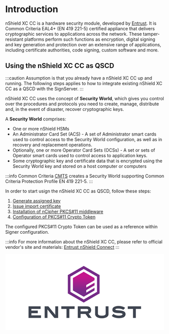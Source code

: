 # Introduction

nShield XC CC is a hardware security module, developed by [Entrust](https://www.entrust.com/digital-security/hsm/products/nshield-hsms/nshield-connect). It is Common Criteria EAL4+ (EN 419 221-5) certified appliance that delivers cryptographic services to applications across the network. These tamper-resistant platforms perform such functions as encryption, digital signing and key generation and protection over an extensive range of applications, including certificate authorities, code signing, custom software and more.

## Using the nShield XC CC as QSCD

:::caution
Assumption is that you already have a nShield XC CC up and running. The following steps applies to how to integrate existing nShield XC CC as a QSCD with the SignServer.
:::

nShield XC CC uses the concept of **Security World**, which gives you control over the procedures and protocols you need to create, manage, distribute and, in the event of disaster, recover cryptographic keys.

A **Security World** comprises:
- One or more nShield HSMs
- An Administrator Card Set (ACS) - A set of Administrator smart cards used to control access to the Security World configuration, as well as in recovery and replacement operations.
- Optionally, one or more Operator Card Sets (OCSs) - A set or sets of Operator smart cards used to control access to application keys.
- Some cryptographic key and certificate data that is encrypted using the Security World key and stored on a host computer or computers

:::info
Common Criteria [CMTS](./cmts) creates a Security World supporting Common Criteria Protection Profile EN 419 221-5.
:::

In order to start usign the nShield XC CC as QSCD, follow these steps:
1. [Generate assigned key](./genkey)
2. [Issue import certificate](./issuecert)
3. [Installation of nCipher PKCS#11 middleware](./middleware)
4. [Configuration of PKCS#11 Crypto Token](./cryptotoken)

The configured PKCS#11 Crypto Token can be used as a reference within Signer configuration.

:::info
For more information about the nShield XC CC, please refer to official vendor's site and materials: [Entrust nShield Connect](https://www.entrust.com/digital-security/hsm/products/nshield-hsms/nshield-connect)
:::

<div class="text--center">

![Entrust](../../../assets/qscd-integration/nshield-xc-cc/Entrust_logo.png "Entrust")

</div>